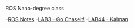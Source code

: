ROS Nano-degree class

-[ROS Notes](./doc/README.md)
-[LAB3 - Go Chaseit!](./chase/README.md)
-[LAB44 - Kalman](./localization/README.md)


